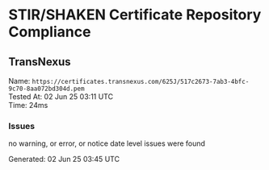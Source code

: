 # STIR/SHAKEN Certificate Repository Compliance

## TransNexus

Name: `https://certificates.transnexus.com/625J/517c2673-7ab3-4bfc-9c70-8aa072bd304d.pem`\
Tested At: 02 Jun 25 03:11 UTC\
Time: 24ms

### Issues

no warning, or error, or notice date level issues were found

Generated: 02 Jun 25 03:45 UTC